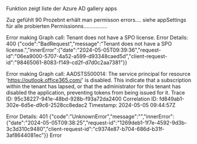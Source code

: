 Funktion zeigt liste der Azure AD gallery apps

Zuz gefühlt 90 Prozebnt erhält man permisson errors.... siehe appSettings für alle probierten Permissionns................

Error making Graph call: Tenant does not have a SPO license.
Error Details: 400 {"code":"BadRequest","message":"Tenant does not have a SPO license.","innerError":{"date":"2024-05-05T09:39:36","request-id":"06ea9000-5707-4a52-a599-d93348caed5d","client-request-id":"98465061-8083-f149-cd2f-d7d0c2aa7381"}}

Error making Graph call: AADSTS500014: The service principal for resource 'https://outlook.office365.com/' is disabled. This indicate that a subscription within the tenant has lapsed, or that the administrator for this tenant has disabled the application, preventing tokens from being issued for it. Trace ID: 95c38227-941e-48bd-928b-f93a72da2400 Correlation ID: fd849ab1-302e-6d5e-d9c6-2528cc8edac2 Timestamp: 2024-05-05 09:44:57Z

Error Details: 401 {"code":"UnknownError","message":"","innerError":{"date":"2024-05-05T09:38:25","request-id":"1269deb1-1f7e-4592-9d3b-3c3d310c9480","client-request-id":"c9374e87-b704-686d-b31f-3af8644081ec"}}
Error